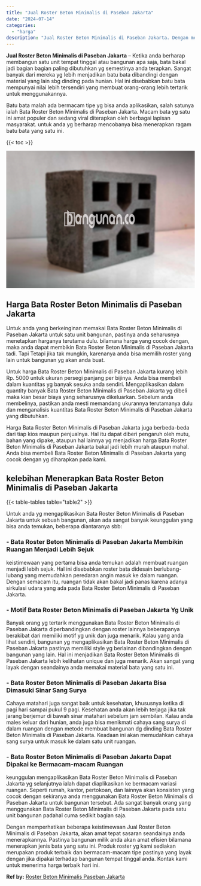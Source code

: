 ```yaml
---
title: "Jual Roster Beton Minimalis di Paseban Jakarta"
date: "2024-07-14"
categories: 
  - "harga"
description: "Jual Roster Beton Minimalis di Paseban Jakarta. Dengan memperhatikan beberapa keistimewaan Jual Roster Beton Minimalis di Paseban Jakarta, akan amat tepat sa..."
---
```


**Jual Roster Beton Minimalis di Paseban Jakarta** – Ketika anda berharap membangun satu unit tempat tinggal atau bangunan apa saja, bata bakal jadi bagian bagian paling dibutuhkan yg semestinya anda terapkan. Sangat banyak dari mereka yg lebih menjadikan batu bata dibandingi dengan material yang lain sbg dinding pada hunian. Hal ini disebabkan batu bata mempunyai nilai lebih tersendiri yang membuat orang-orang lebih tertarik untuk menggunakannya.

Batu bata malah ada bermacam tipe yg bisa anda aplikasikan, salah satunya ialah Bata Roster Beton Minimalis di Paseban Jakarta. Macam bata yg satu ini amat populer dan sedang viral diterapkan oleh berbagai lapisan masyarakat. untuk anda yg berharap mencobanya bisa menerapkan ragam batu bata yang satu ini.

{{< toc >}}

![Jual Roster Beton Minimalis di Paseban Jakarta](/images/bata-roster-minimalis-18.png)

## Harga Bata Roster Beton Minimalis di Paseban Jakarta

Untuk anda yang berkeinginan memakai Bata Roster Beton Minimalis di Paseban Jakarta untuk satu unit bangunan, pastinya anda seharusnya menetapkan harganya terutama dulu. bilamana harga yang cocok dengan, maka anda dapat membikin Bata Roster Beton Minimalis di Paseban Jakarta tadi. Tapi Tetapi jika tak mungkin, karenanya anda bisa memilih roster yang lain untuk bangunan yg akan anda buat.

Untuk harga Bata Roster Beton Minimalis di Paseban Jakarta kurang lebih Rp. 5000 untuk ukuran persegi panjang per bijinya. Anda bisa membeli dalam kuantitas yg banyak sesuka anda sendiri. Mengaplikasikan dalam quantity banyak Bata Roster Beton Minimalis di Paseban Jakarta yg dibeli maka kian besar biaya yang seharusnya dikeluarkan. Sebelum anda membelinya, pastikan anda mesti memandang ukurannya terutamanya dulu dan menganalisis kuantitas Bata Roster Beton Minimalis di Paseban Jakarta yang dibutuhkan.

Harga Bata Roster Beton Minimalis di Paseban Jakarta juga berbeda-beda dari tiap kios maupun penjualnya. Hal itu dapat diberi pengaruh oleh mutu, bahan yang dipake, ataupun hal lainnya yg menjadikan harga Bata Roster Beton Minimalis di Paseban Jakarta bakal jadi lebih murah ataupun mahal. Anda bisa membeli Bata Roster Beton Minimalis di Paseban Jakarta yang cocok dengan yg diharapkan pada kami.

## kelebihan Menerapkan Bata Roster Beton Minimalis di Paseban Jakarta

{{< table-tables table="table2" >}}

Untuk anda yg mengaplikasikan Bata Roster Beton Minimalis di Paseban Jakarta untuk sebuah bangunan, akan ada sangat banyak keunggulan yang bisa anda temukan, beberapa diantaranya sbb:

### \- Bata Roster Beton Minimalis di Paseban Jakarta Membikin Ruangan Menjadi Lebih Sejuk

keistimewaan yang pertama bisa anda temukan adalah membuat ruangan menjadi lebih sejuk. Hal ini disebabkan roster bata didesain berlubang-lubang yang memudahkan peredaran angin masuk ke dalam ruangan. Dengan semacam itu, ruangan tidak akan bakal jadi panas karena adanya sirkulasi udara yang ada pada Bata Roster Beton Minimalis di Paseban Jakarta.

### \- Motif Bata Roster Beton Minimalis di Paseban Jakarta Yg Unik

Banyak orang yg tertarik menggunakan Bata Roster Beton Minimalis di Paseban Jakarta diperbandingkan dengan roster lainnya beberapanya berakibat dari memiliki motif yg unik dan juga menarik. Kalau yang anda lihat sendiri, bangunan yg mengaplikasikan Bata Roster Beton Minimalis di Paseban Jakarta pastinya memiliki style yg berlainan dibandingkan dengan bangunan yang lain. Hal ini menjadikan Bata Roster Beton Minimalis di Paseban Jakarta lebih kelihatan unique dan juga menarik. Akan sangat yang layak dengan seandainya anda memakai material bata yang satu ini.

### \- Bata Roster Beton Minimalis di Paseban Jakarta Bisa Dimasuki Sinar Sang Surya

Cahaya matahari juga sangat baik untuk kesehatan, khususnya ketika di pagi hari sampai pukul 9 pagi. Kesehatan anda akan lebih terjaga jika tak jarang berjemur di bawah sinar matahari sebelum jam sembilan. Kalau anda males keluar dari hunian, anda juga bisa menikmati cahaya sang surya di dalam ruangan dengan metode membuat bangunan dg dinding Bata Roster Beton Minimalis di Paseban Jakarta. Keadaan ini akan memudahkan cahaya sang surya untuk masuk ke dalam satu unit ruangan.

### \- Bata Roster Beton Minimalis di Paseban Jakarta Dapat Dipakai ke Bermacam-macam Ruangan

keunggulan mengaplikasikan Bata Roster Beton Minimalis di Paseban Jakarta yg selanjutnya ialah dapat diaplikasikan ke bermacam variasi ruangan. Seperti rumah, kantor, pertokoan, dan lainnya akan konsisten yang cocok dengan sekiranya anda menggunakan Bata Roster Beton Minimalis di Paseban Jakarta untuk bangunan tersebut. Ada sangat banyak orang yang menggunakan Bata Roster Beton Minimalis di Paseban Jakarta pada satu unit bangunan padahal cuma sedikit bagian saja.

Dengan memperhatikan beberapa keistimewaan Jual Roster Beton Minimalis di Paseban Jakarta, akan amat tepat sasaran seandainya anda menerapkannya. Pastinya bangunan milik anda akan amat efisien bilamana menerapkan jenis bata yang satu ini. Produk roster yg kami sediakan merupakan produk terbaik dan bermacam-macam tipe pastinya yang layak dengan jika dipakai terhadap bangunan tempat tinggal anda. Kontak kami untuk menerima harga terbaik hari ini.

**Ref by:** [Roster Beton Minimalis Paseban Jakarta](https://id.wikipedia.org/wiki/Roster)
